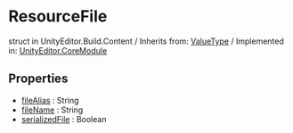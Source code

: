 # ResourceFile
struct in UnityEditor.Build.Content
 / Inherits from: <a href="https://docs.unity3d.com/6000.1/Documentation/ScriptReference/ValueType.html">ValueType</a> / Implemented in: <a href="https://docs.unity3d.com/6000.1/Documentation/ScriptReference/UnityEditor.CoreModule.html">UnityEditor.CoreModule</a>

## Properties
- <a href="https://docs.unity3d.com/6000.1/Documentation/ScriptReference/ResourceFile-fileAlias.html">fileAlias</a> : String
- <a href="https://docs.unity3d.com/6000.1/Documentation/ScriptReference/ResourceFile-fileName.html">fileName</a> : String
- <a href="https://docs.unity3d.com/6000.1/Documentation/ScriptReference/ResourceFile-serializedFile.html">serializedFile</a> : Boolean

